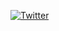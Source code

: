 [![Twitter](https://img.shields.io/badge/twitter-@AlamofireSF-blue.svg?style=flat)](https://twitter.com/alexksnikol)
